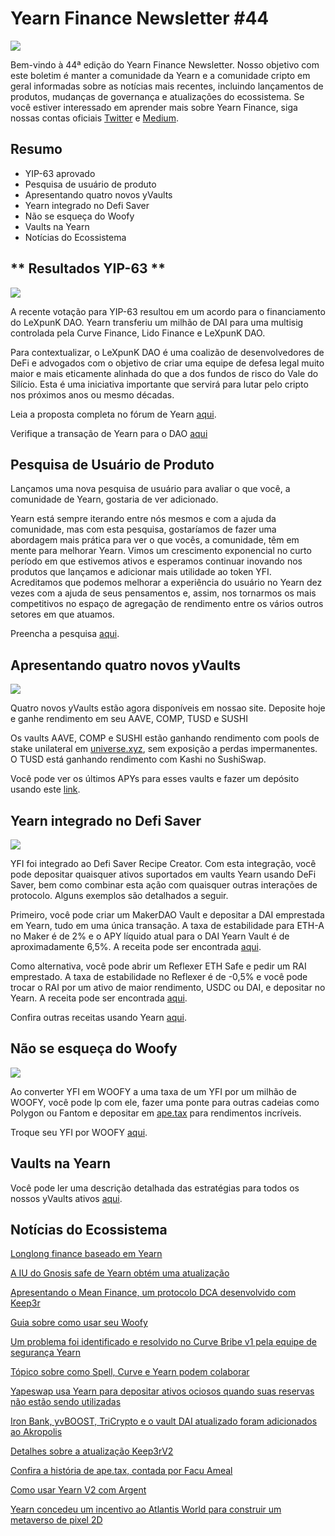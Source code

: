 # Yearn Finance Newsletter #44

![](image1.jfif)

Bem-vindo à 44ª edição do Yearn Finance Newsletter. Nosso objetivo com este boletim é manter a comunidade da Yearn e a comunidade cripto em geral informadas sobre as notícias mais recentes, incluindo lançamentos de produtos, mudanças de governança e atualizações do ecossistema. Se você estiver interessado em aprender mais sobre Yearn Finance, siga nossas contas oficiais [Twitter](https://twitter.com/iearnfinance) e [Medium](https://medium.com/iearn).

## **Resumo**

- YIP-63 aprovado 
- Pesquisa de usuário de produto
- Apresentando quatro novos yVaults
- Yearn integrado no Defi Saver
- Não se esqueça do Woofy
- Vaults na Yearn
- Notícias do Ecossistema

## ** Resultados YIP-63 **

![](image2.jfif)

A recente votação para YIP-63 resultou em um acordo para o financiamento do LeXpunK DAO. Yearn transferiu um milhão de DAI para uma multisig controlada pela Curve Finance, Lido Finance e LeXpunK DAO.

Para contextualizar, o LeXpunK DAO é uma coalizão de desenvolvedores de DeFi e advogados com o objetivo de criar uma equipe de defesa legal muito maior e mais eticamente alinhada do que a dos fundos de risco do Vale do Silício. Esta é uma iniciativa importante que servirá para lutar pelo cripto nos próximos anos ou mesmo décadas.

Leia a proposta completa no fórum de Yearn [aqui](https://gov.yearn.finance/t/yip-63-fund-builder-first-legal-activism-dao/11280).

Verifique a transação de Yearn para o DAO [aqui](https://etherscan.io/tx/0x0ec0fc55d6dc51b426a254bf2d6de138b1b9a1c3031f4ab3a7b39439fa004392)

## **Pesquisa de Usuário de Produto**

Lançamos uma nova pesquisa de usuário para avaliar o que você, a comunidade de Yearn, gostaria de ver adicionado. 
  
Yearn está sempre iterando entre nós mesmos e com a ajuda da comunidade, mas com esta pesquisa, gostaríamos de fazer uma abordagem mais prática para ver o que vocês, a comunidade, têm em mente para melhorar Yearn. Vimos um crescimento exponencial no curto período em que estivemos ativos e esperamos continuar inovando nos produtos que lançamos e adicionar mais utilidade ao token YFI. Acreditamos que podemos melhorar a experiência do usuário no Yearn dez vezes com a ajuda de seus pensamentos e, assim, nos tornarmos os mais competitivos no espaço de agregação de rendimento entre os vários outros setores em que atuamos.

Preencha a pesquisa [aqui](https://yearnfinance.typeform.com/to/ojp3J8gn).

## **Apresentando quatro novos yVaults**

![](image3.jfif)

Quatro novos yVaults estão agora disponíveis em nossao site. Deposite hoje e ganhe rendimento em seu AAVE, COMP, TUSD e SUSHI 
  
Os vaults AAVE, COMP e SUSHI estão ganhando rendimento com pools de stake unilateral em [universe.xyz](https://universe.xyz/polymorphs), sem exposição a perdas impermanentes. O TUSD está ganhando rendimento com Kashi no SushiSwap.

Você pode ver os últimos APYs para esses vaults e fazer um depósito usando este [link](https://yearn.finance/vaults).

## **Yearn integrado no Defi Saver**

![](image4.jfif)

YFI foi integrado ao Defi Saver Recipe Creator. Com esta integração, você pode depositar quaisquer ativos suportados em vaults Yearn usando DeFi Saver, bem como combinar esta ação com quaisquer outras interações de protocolo. Alguns exemplos são detalhados a seguir. 
  
Primeiro, você pode criar um MakerDAO Vault e depositar a DAI emprestada em Yearn, tudo em uma única transação. A taxa de estabilidade para ETH-A no Maker é de 2% e o APY líquido atual para o DAI Yearn Vault é de aproximadamente 6,5%. A receita pode ser encontrada [aqui](https://app.defisaver.com/recipes/create?recipe=V3JhcEV0aEFjdGlvbiwyMDtSZWZsZXhlck9wZW5TYWZlQWN0aW9uLEVUSC1BO1JlZmxleGVyU3VwcGx5QWN0aW9uLCQyLHJlY2lwZSxBbGwgYXZhaWxhYmxlO1JlZmxleGVyR2VuZXJhdGVBY3Rpb24sJDIsNjY2NixyZWNpcGU7U2VsbEFjdGlvbiwweDAzYWI0NTg2MzQ5MTBhYWQyMGVmNWYxYzhlZTk2ZjFkNmFjNTQ5MTkscmVjaXBlLDY2NjYsMHhBMGI4Njk5MWM2MjE4YjM2YzFkMTlENGEyZTlFYjBjRTM2MDZlQjQ4LHJlY2lwZSwxO1llYXJuU3VwcGx5QWN0aW9uLDB4QTBiODY5OTFjNjIxOGIzNmMxZDE5RDRhMmU5RWIwY0UzNjA2ZUI0OCxyZWNpcGUsQWxsIGF2YWlsYWJsZSx3YWxsZXQ%3D).

Como alternativa, você pode abrir um Reflexer ETH Safe e pedir um RAI emprestado. A taxa de estabilidade no Reflexer é de -0,5% e você pode trocar o RAI por um ativo de maior rendimento, USDC ou DAI, e depositar no Yearn. A receita pode ser encontrada [aqui](https://app.defisaver.com/recipes/create?recipe=V3JhcEV0aEFjdGlvbiwyMDtSZWZsZXhlck9wZW5TYWZlQWN0aW9uLEVUSC1BO1JlZmxleGVyU3VwcGx5QWN0aW9uLCQyLHJlY2lwZSxBbGwgYXZhaWxhYmxlO1JlZmxleGVyR2VuZXJhdGVBY3Rpb24sJDIsNjY2NixyZWNpcGU7U2VsbEFjdGlvbiwweDAzYWI0NTg2MzQ5MTBhYWQyMGVmNWYxYzhlZTk2ZjFkNmFjNTQ5MTkscmVjaXBlLDY2NjYsMHhBMGI4Njk5MWM2MjE4YjM2YzFkMTlENGEyZTlFYjBjRTM2MDZlQjQ4LHJlY2lwZSwxO1llYXJuU3VwcGx5QWN0aW9uLDB4QTBiODY5OTFjNjIxOGIzNmMxZDE5RDRhMmU5RWIwY0UzNjA2ZUI0OCxyZWNpcGUsQWxsIGF2YWlsYWJsZSx3YWxsZXQ%3D).

Confira outras receitas usando Yearn [aqui](https://app.defisaver.com/).

## **Não se esqueça do Woofy**

![](image5.jfif)

Ao converter YFI em WOOFY a uma taxa de um YFI por um milhão de WOOFY, você pode lp com ele, fazer uma ponte para outras cadeias como Polygon ou Fantom e depositar em [ape.tax](https://ape.tax/) para rendimentos incríveis.
  
Troque seu YFI por WOOFY [aqui](https://woofy.finance/).

## **Vaults na Yearn**

Você pode ler uma descrição detalhada das estratégias para todos os nossos yVaults ativos [aqui](https://medium.com/yearn-state-of-the-vaults/the-vaults-at-yearn-9237905ffed3).

## **Notícias do Ecossistema**

[Longlong finance baseado em Yearn](https://twitter.com/longlongfinance/status/1424889905877069826)

[A IU do Gnosis safe de Yearn obtém uma atualização](https://twitter.com/seanmacaonghais/status/1427229450773618695?s=21)

[Apresentando o Mean Finance, um protocolo DCA desenvolvido com Keep3r](https://twitter.com/mean_fi/status/1422947694444785666?s=21)

[Guia sobre como usar seu Woofy](https://twitter.com/cryptannews/status/1426489521911177217?s=21)

[Um problema foi identificado e resolvido no Curve Bribe v1 pela equipe de segurança Yearn](https://twitter.com/bantg/status/1426629982328180737?s=21)

[Tópico sobre como Spell, Curve e Yearn podem colaborar](https://twitter.com/danielesesta/status/1426547097415913476?s=21)

[Yapeswap usa Yearn para depositar ativos ociosos quando suas reservas não estão sendo utilizadas](https://twitter.com/yapeswap/status/1427270229839605761)

[Iron Bank, yvBOOST, TriCrypto e o vault DAI atualizado foram adicionados ao Akropolis](https://twitter.com/akropolisio/status/1427258414229442563)

[Detalhes sobre a atualização Keep3rV2](https://twitter.com/AndreCronjeTech/status/1429021091218006023)

[Confira a história de ape.tax, contada por Facu Ameal](https://twitter.com/fameal/status/1428382076064174080?s=20)

[Como usar Yearn V2 com Argent](https://twitter.com/argentHQ/status/1431205382865760257)

[Yearn concedeu um incentivo ao Atlantis World para construir um metaverso de pixel 2D](https://twitter.com/iearnfinance/status/1432387438014435332)
